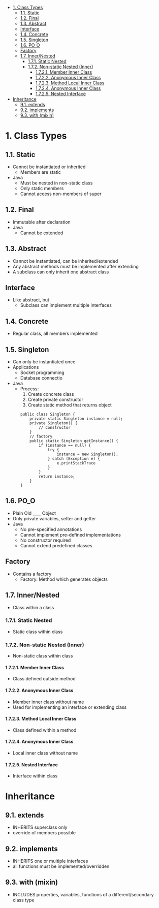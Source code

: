 - [1. Class Types](#1-class-types)
  - [1.1. Static](#11-static)
  - [1.2. Final](#12-final)
  - [1.3. Abstract](#13-abstract)
  - [Interface](#interface)
  - [1.4. Concrete](#14-concrete)
  - [1.5. Singleton](#15-singleton)
  - [1.6. PO_O](#16-po_o)
  - [Factory](#factory)
  - [1.7. Inner/Nested](#17-innernested)
    - [1.7.1. Static Nested](#171-static-nested)
    - [1.7.2. Non-static Nested (Inner)](#172-non-static-nested-inner)
      - [1.7.2.1. Member Inner Class](#1721-member-inner-class)
      - [1.7.2.2. Anonymous Inner Class](#1722-anonymous-inner-class)
      - [1.7.2.3. Method Local Inner Class](#1723-method-local-inner-class)
      - [1.7.2.4. Anonymous Inner Class](#1724-anonymous-inner-class)
      - [1.7.2.5. Nested Interface](#1725-nested-interface)
- [Inheritance](#inheritance)
  - [9.1. extends](#91-extends)
  - [9.2. implements](#92-implements)
  - [9.3. with (mixin)](#93-with-mixin)

# 1. Class Types

## 1.1. Static
- Cannot be instantiated or inherited
  - Members are static
- Java
  - Must be nested in non-static class
  - Only static members
  - Cannot access non-members of super

## 1.2. Final
- Immutable after declaration
- Java
  - Cannot be extended
## 1.3. Abstract
- Cannot be instantiated, can be inherited/extended
- Any abstract methods must be implemented after extending
- A subclass can only inherit one abstract class

## Interface
- Like abstract, but
  - Subclass can implement multiple interfaces

## 1.4. Concrete
- Regular class, all members implemented

## 1.5. Singleton
- Can only be instantiated once
- Applications
  - Socket programming
  - Database connectio
- Java
  - Process:
    1. Create concrete class
    2. Create private constructor
    3. Create static method that returns object
    ```
    public class Singleton {
        private static Singleton instance = null;
        private Singleton() {
            // Constructor
        }
        // factory
        public static Singleton getInstance() {
            if (instance == null) {
                try {
                    instance = new Singleton();
                } catch (Exception e) {
                    e.printStackTrace
                }
            }
            return instance;
        }
    }
    ```
## 1.6. PO_O
- Plain Old ____ Object
- Only private variables, setter and getter
- Java
  - No pre-specified annotations
  - Cannot implement pre-defined implementations
  - No constructor required
  - Cannot extend predefined classes

## Factory
- Contains a factory
  - Factory: Method which generates objects

## 1.7. Inner/Nested
- Class within a class

### 1.7.1. Static Nested
- Static class within class 
### 1.7.2. Non-static Nested (Inner)
- Non-static class within class
#### 1.7.2.1. Member Inner Class
- Class defined outside method

#### 1.7.2.2. Anonymous Inner Class
- Member inner class without name
- Used for implementing an interface or extending class

#### 1.7.2.3. Method Local Inner Class
- Class defined within a method
#### 1.7.2.4. Anonymous Inner Class
- Local inner class without name

#### 1.7.2.5. Nested Interface
- Interface within class


# Inheritance
## 9.1. extends
- INHERITS superclass only
- override of members possible
## 9.2. implements
- INHERITS one or multiple interfaces
- all functions must be implemented/overridden 
## 9.3. with (mixin)
- INCLUDES properties, variables, functions of a different/secondary class type 